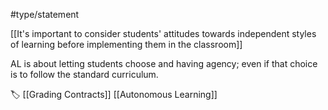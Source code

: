 #type/statement 

[[It's important to consider students' attitudes towards independent styles of learning before implementing them in the classroom]]

AL is about letting students choose and having agency; even if that choice is to follow the standard curriculum.

🏷 [[Grading Contracts]] [[Autonomous Learning]]